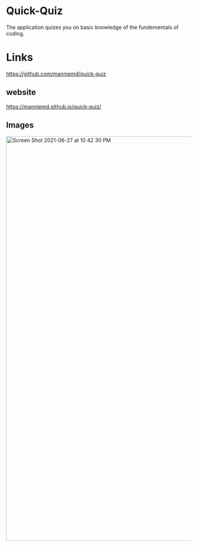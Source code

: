 # Quick-Quiz
The application quizes you on basic knowledge of the fundementals of coding. 
# Links
https://github.com/manniemd/quick-quiz

## website
https://manniemd.github.io/quick-quiz/

## Images
<img width="1096" alt="Screen Shot 2021-06-27 at 10 42 30 PM" src="https://user-images.githubusercontent.com/76885757/123571803-02b02b00-d799-11eb-9601-8729d2354edf.png">